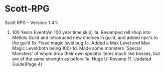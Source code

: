 # Scott-RPG
Scott RPG - Version: 1.4.1: 

1. 100 Years Event(An 100 year time skip)
     1a. Revamped rell shop into Metkilo Guild and introduced new choices in guild, and added npc's to the guild
     1b. Fixed magic level bug
     1c. Added a Max Level and Max Magic Level(both being 100)
     1d. Made some monsters 'Special Monsters' of whom drop their own specific items much like bosses, but are of the same strength as before
     1e. Huge UI Revamp
     1f. Updated Guide(Page 4)
